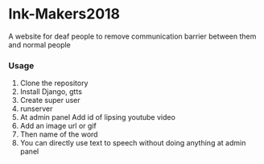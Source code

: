 # Ink-Makers2018
A website for deaf people to remove communication barrier between them and normal people
<h3>Usage</h3>
<ol>
<li>Clone the repository</li>
<li>Install Django, gtts</li>
<li>Create super user </li>
<li>runserver</li>
<li>At admin panel Add id of lipsing youtube video </li>
<li>Add an image url or gif</li>
<li>Then name of the word</li>
<li>You can directly use text to speech without doing anything at admin panel </li>
</ol>

